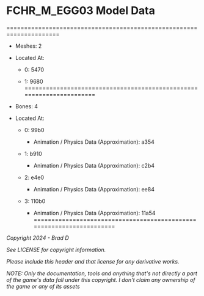 # FCHR_M_EGG03 Model Data
=====================================================================

* Meshes: 2

* Located At:

  * 0: 5470

  * 1: 9680
=====================================================================

* Bones: 4

* Located At:

  * 0: 99b0

    * Animation / Physics Data (Approximation): a354

  * 1: b910

    * Animation / Physics Data (Approximation): c2b4

  * 2: e4e0

    * Animation / Physics Data (Approximation): ee84

  * 3: 110b0

    * Animation / Physics Data (Approximation): 11a54
=====================================================================

*Copyright 2024 - Brad D*

*See LICENSE for copyright information.*

*Please include this header and that license for any derivative works.*

*NOTE: Only the documentation, tools and anything that's not directly a part of the game's data fall under this copyright. I don't claim any ownership of the game or any of its assets*
